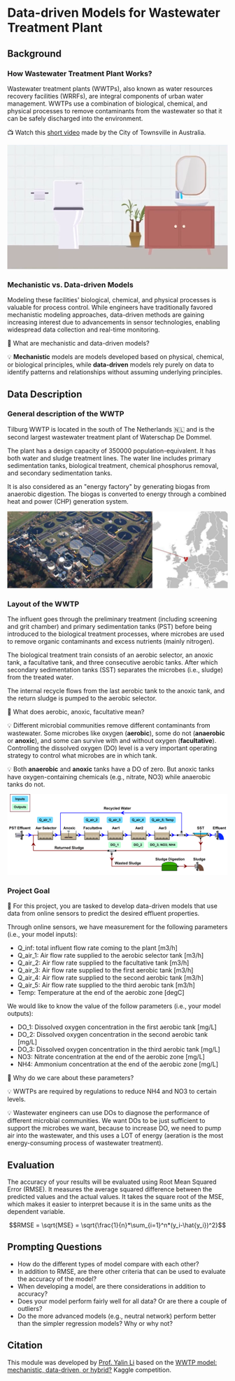 # Data-driven Models for Wastewater Treatment Plant

## Background

### How Wastewater Treatment Plant Works?

Wastewater treatment plants (WWTPs), also known as water resources recovery facilities (WRRFs), are integral components of urban water management. WWTPs use a combination of biological, chemical, and physical processes to remove contaminants from the wastewater so that it can be safely discharged into the environment.

:tv: Watch this [short video](https://go.rutgers.edu/howWWTPworks) made by the City of Townsville in Australia.

<div align="left">
      <a href="https://www.youtube.com/watch?v=ajv4lNq1Ta8">
         <img src="video_thumbnail.png">
      </a>
</div>


### Mechanistic vs. Data-driven Models

Modeling these facilities' biological, chemical, and physical processes is valuable for process control. While engineers have traditionally favored mechanistic modeling approaches, data-driven methods are gaining increasing interest due to advancements in sensor technologies, enabling widespread data collection and real-time monitoring.

:thought_balloon: What are mechanistic and data-driven models?

:bulb: **Mechanistic** models are models developed based on physical, chemical, or biological principles, while **data-driven** models rely purely on data to identify patterns and relationships without assuming underlying principles.


## Data Description

### General description of the WWTP
Tilburg WWTP is located in the south of The Netherlands :netherlands: and is the second largest wastewater treatment plant of Waterschap De Dommel.

The plant has a design capacity of 350000 population-equivalent. It has both water and sludge treatment lines. The water line includes primary sedimentation tanks, biological treatment, chemical phosphorus removal, and secondary sedimentation tanks.

It is also considered as an "energy factory" by generating biogas from anaerobic digestion. The biogas is converted to energy through a combined heat and power (CHP) generation system.

![Tilburg WWTP](WWTP.jpg)


### Layout of the WWTP
The influent goes through the preliminary treatment (including screening and grit chamber) and primary sedimentation tanks (PST) before being introduced to the biological treatment processes, where microbes are used to remove organic contaminants and excess nutrients (mainly nitrogen).

The biological treatment train consists of an aerobic selector, an anoxic tank, a facultative tank, and three consecutive aerobic tanks. After which secondary sedimentation tanks (SST) separates the microbes (i.e., sludge) from the treated water.

The internal recycle flows from the last aerobic tank to the anoxic tank, and the return sludge is pumped to the aerobic selector.

:thought_balloon: What does aerobic, anoxic, facultative mean?

:bulb: Different microbial communities remove different contaminants from wastewater. Some microbes like oxygen (**aerobic**), some do not (**anaerobic** or **anoxic**), and some can survive with and without oxygen (**facultative**). Controlling the dissolved oxygen (DO) level is a very important operating strategy to control what microbes are in which tank.

:bulb: Both **anaerobic** and **anoxic** tanks have a DO of zero. But anoxic tanks have oxygen-containing chemicals (e.g., nitrate, NO3) while anaerobic tanks do not.

![Treatment train layout](layout.png)


### Project Goal
:page_facing_up: For this project, you are tasked to develop data-driven models that use data from online sensors to predict the desired effluent properties.

Through online sensors, we have measurement for the following parameters (i.e., your model inputs):

- Q_inf: total influent flow rate coming to the plant [m3/h]
- Q_air_1: Air flow rate supplied to the aerobic selector tank [m3/h]
- Q_air_2: Air flow rate supplied to the facultative tank [m3/h]
- Q_air_3: Air flow rate supplied to the first aerobic tank [m3/h]
- Q_air_4: Air flow rate supplied to the second aerobic tank [m3/h]
- Q_air_5: Air flow rate supplied to the third aerobic tank [m3/h]
- Temp: Temperature at the end of the aerobic zone [degC]


We would like to know the value of the follow parameters (i.e., your model outputs):

- DO_1: Dissolved oxygen concentration in the first aerobic tank [mg/L]
- DO_2: Dissolved oxygen concentration in the second aerobic tank [mg/L]
- DO_3: Dissolved oxygen concentration in the third aerobic tank [mg/L]
- NO3: Nitrate concentration at the end of the aerobic zone [mg/L]
- NH4: Ammonium concentration at the end of the aerobic zone [mg/L]

:thought_balloon: Why do we care about these parameters?

:bulb: WWTPs are required by regulations to reduce NH4 and NO3 to certain levels.

:bulb: Wastewater engineers can use DOs to diagnose the performance of different microbial communities. We want DOs to be just sufficient to support the microbes we want, because to increase DO, we need to pump air into the wastewater, and this uses a LOT of energy (aeration is the most energy-consuming process of wastewater treatment).


## Evaluation
The accuracy of your results will be evaluated using Root Mean Squared Error (RMSE). It measures the average squared difference between the predicted values and the actual values. It takes the square root of the MSE, which makes it easier to interpret because it is in the same units as the dependent variable.

```math
RMSE = \sqrt{MSE} = \sqrt{\frac{1}{n}*\sum_{i=1}^n*(y_i-\hat{y_i})^2}
```

## Prompting Questions
- How do the different types of model compare with each other?
- In addition to RMSE, are there other criteria that can be used to evaluate the accuracy of the model?
- When developing a model, are there considerations in addition to accuracy?
- Does your model perform fairly well for all data? Or are there a couple of outliers?
- Do the more advanced models (e.g., neutral network) perform better than the simpler regression models? Why or why not?


## Citation
This module was developed by [Prof. Yalin Li](https://yalinli.group) based on the [WWTP model: mechanistic, data-driven, or hybrid?](https://www.kaggle.com/competitions/dynamic-modeling-of-wastewater-treatment-process/) Kaggle competition.